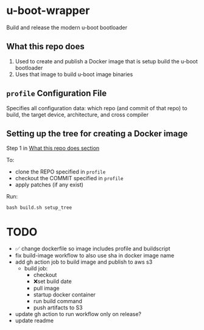 # u-boot-wrapper

Build and release the modern u-boot bootloader

## What this repo does

1. Used to create and publish a Docker image that is setup build the u-boot bootloader
2. Uses that image to build u-boot image binaries

## `profile` Configuration File

Specifies all configuration data: which repo (and commit of that repo) to build, the target device, architecture, and cross compiler

## Setting up the tree for creating a Docker image

Step 1 in [What this repo does section](#what-this-repo-does)

To: 
- clone the REPO specified in `profile`
- checkout the COMMIT specified in `profile`
- apply patches (if any exist)

Run: 

```
bash build.sh setup_tree
```

# TODO 

- ✅ change dockerfile so image includes profile and buildscript
- fix build-image workflow to also use sha in docker image name
- add gh action job to build image and publish to aws s3
    - build job:
        - checkout
        - ❌set build date
        - pull image
        - startup docker container
        - run build command
        - push artifacts to S3
- update gh action to run workflow only on release?
- update readme
